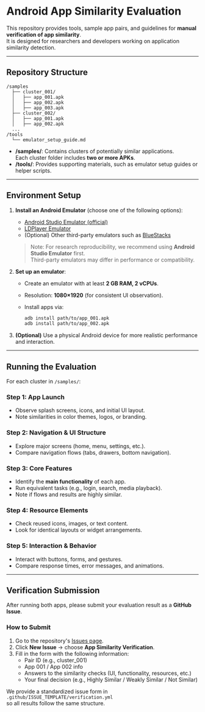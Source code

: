 # Android App Similarity Evaluation

This repository provides tools, sample app pairs, and guidelines for **manual verification of app similarity**.  
It is designed for researchers and developers working on application similarity detection.

---

## Repository Structure

```
/samples
  ├── cluster_001/
  │   ├── app_001.apk
  │   ├── app_002.apk
  │   ├── app_003.apk
  ├── cluster_002/
  │   ├── app_001.apk
  │   ├── app_002.apk
  ...
/tools
  └── emulator_setup_guide.md
```

- **/samples/**: Contains clusters of potentially similar applications.  
  Each cluster folder includes **two or more APKs**.  
- **/tools/**: Provides supporting materials, such as emulator setup guides or helper scripts.

---

## Environment Setup

1. **Install an Android Emulator** (choose one of the following options):  
   - [Android Studio Emulator (official)](https://developer.android.com/studio/run/emulator)  
   - [LDPlayer Emulator](https://www.ldmnq.com/)  
   - (Optional) Other third-party emulators such as [BlueStacks](https://www.bluestacks.com/)  

   > Note: For research reproducibility, we recommend using **Android Studio Emulator** first.  
   > Third-party emulators may differ in performance or compatibility.

2. **Set up an emulator**:

   - Create an emulator with at least **2 GB RAM, 2 vCPUs**.

   - Resolution: **1080×1920** (for consistent UI observation).

   - Install apps via:

     ```bash
     adb install path/to/app_001.apk
     adb install path/to/app_002.apk
     ```

3. **(Optional)** Use a physical Android device for more realistic performance and interaction.

---

##  Running the Evaluation

For each cluster in `/samples/`:

### Step 1: App Launch

- Observe splash screens, icons, and initial UI layout.  
- Note similarities in color themes, logos, or branding.

### Step 2: Navigation & UI Structure

- Explore major screens (home, menu, settings, etc.).  
- Compare navigation flows (tabs, drawers, bottom navigation).  

### Step 3: Core Features

- Identify the **main functionality** of each app.  
- Run equivalent tasks (e.g., login, search, media playback).  
- Note if flows and results are highly similar.  

### Step 4: Resource Elements

- Check reused icons, images, or text content.  
- Look for identical layouts or widget arrangements.  

### Step 5: Interaction & Behavior

- Interact with buttons, forms, and gestures.  
- Compare response times, error messages, and animations.  

---

##  Verification Submission

After running both apps, please submit your evaluation result as a **GitHub Issue**.

### How to Submit

1. Go to the repository's [Issues page](../../issues).
2. Click **New Issue** → choose **App Similarity Verification**.
3. Fill in the form with the following information:
   - Pair ID (e.g., cluster_001)
   - App 001 / App 002 info
   - Answers to the similarity checks (UI, functionality, resources, etc.)
   - Your final decision (e.g., Highly Similar / Weakly Similar / Not Similar)

We provide a standardized issue form in  
`.github/ISSUE_TEMPLATE/verification.yml`  
so all results follow the same structure.

